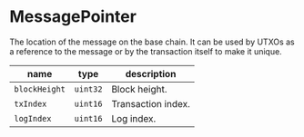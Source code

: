 # MessagePointer

The location of the message on the base chain. It can be used by UTXOs as a reference to the message or by the transaction itself to make it unique.

| name          | type     | description        |
|---------------|----------|--------------------|
| `blockHeight` | `uint32` | Block height.      |
| `txIndex`     | `uint16` | Transaction index. |
| `logIndex`    | `uint16` | Log index.         |
